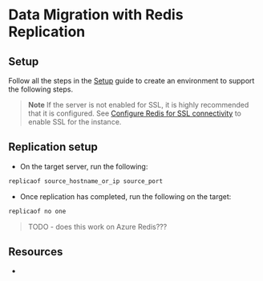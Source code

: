 # Data Migration with Redis Replication

## Setup

Follow all the steps in the [Setup](./../05_Appendix/00_Setup.md) guide to create an environment to support the following steps.

> **Note** If the server is not enabled for SSL, it is highly recommended that it is configured.  See [Configure Redis for SSL connectivity](../05_Appendix/04_ConfigurePostgresSSL.md) to enable SSL for the instance.

## Replication setup

- On the target server, run the following:

```bash
replicaof source_hostname_or_ip source_port
```

- Once replication has completed, run the following on the target:

```bash
replicaof no one
```

> TODO - does this work on Azure Redis???

## Resources

- 